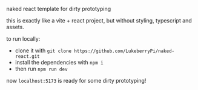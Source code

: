 naked react template for dirty prototyping

this is exactly like a vite + react project, but without styling, typescript and assets.

to run locally:

- clone it with `git clone https://github.com/LukeberryPi/naked-react.git`
- install the dependencies with `npm i`
- then run `npm run dev`

now `localhost:5173` is ready for some dirty prototyping!
